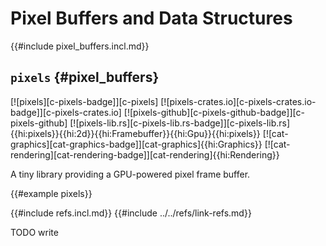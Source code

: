 # Pixel Buffers and Data Structures

{{#include pixel_buffers.incl.md}}

## `pixels` {#pixel_buffers}

[![pixels][c-pixels-badge]][c-pixels] [![pixels-crates.io][c-pixels-crates.io-badge]][c-pixels-crates.io] [![pixels-github][c-pixels-github-badge]][c-pixels-github] [![pixels-lib.rs][c-pixels-lib.rs-badge]][c-pixels-lib.rs]{{hi:pixels}}{{hi:2d}}{{hi:Framebuffer}}{{hi:Gpu}}{{hi:pixels}} [![cat-graphics][cat-graphics-badge]][cat-graphics]{{hi:Graphics}} [![cat-rendering][cat-rendering-badge]][cat-rendering]{{hi:Rendering}}

A tiny library providing a GPU-powered pixel frame buffer.

{{#example pixels}}

{{#include refs.incl.md}}
{{#include ../../refs/link-refs.md}}

<div class="hidden">
TODO write
</div>
